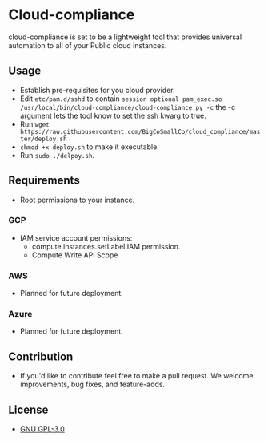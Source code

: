 # Cloud-compliance
cloud-compliance is set to be a lightweight tool that provides
universal automation to all of your Public cloud instances.

## Usage
- Establish pre-requisites for you cloud provider.
- Edit ```etc/pam.d/sshd``` to contain ```session optional pam_exec.so /usr/local/bin/cloud-compliance/cloud-compliance.py -c``` the -c argument lets
the tool know to set the ssh kwarg to true.
- Run ```wget https://raw.githubusercontent.com/BigCoSmallCo/cloud_compliance/master/deploy.sh```
- ```chmod +x deploy.sh``` to make it executable.
- Run ```sudo ./delpoy.sh```.

## Requirements
- Root permissions to your instance.

### GCP
- IAM service account permissions:
  - compute.instances.setLabel IAM permission.
  - Compute Write API Scope

### AWS
- Planned for future deployment.

### Azure
- Planned for future deployment.

## Contribution
- If you'd like to contribute feel free to make a pull request. We welcome
improvements, bug fixes, and feature-adds.

## License
- [GNU GPL-3.0](https://choosealicense.com/licenses/gpl-3.0/)
